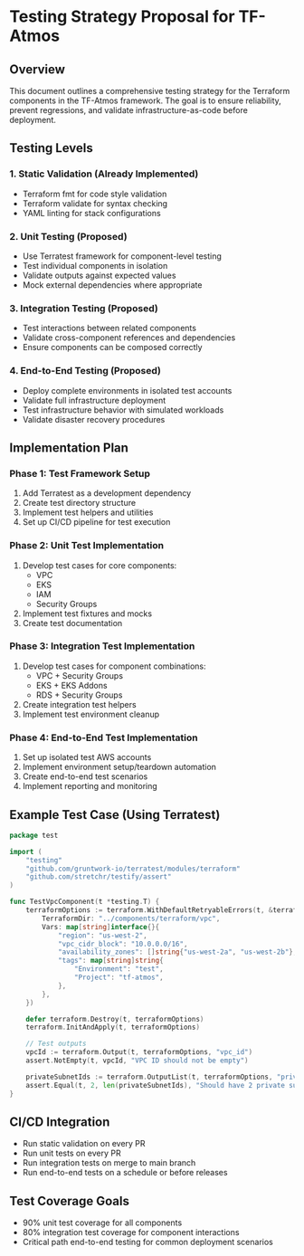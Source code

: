 # Testing Strategy Proposal for TF-Atmos

## Overview

This document outlines a comprehensive testing strategy for the Terraform components in the TF-Atmos framework. The goal is to ensure reliability, prevent regressions, and validate infrastructure-as-code before deployment.

## Testing Levels

### 1. Static Validation (Already Implemented)

- Terraform fmt for code style validation
- Terraform validate for syntax checking
- YAML linting for stack configurations

### 2. Unit Testing (Proposed)

- Use Terratest framework for component-level testing
- Test individual components in isolation
- Validate outputs against expected values
- Mock external dependencies where appropriate

### 3. Integration Testing (Proposed)

- Test interactions between related components
- Validate cross-component references and dependencies
- Ensure components can be composed correctly

### 4. End-to-End Testing (Proposed)

- Deploy complete environments in isolated test accounts
- Validate full infrastructure deployment
- Test infrastructure behavior with simulated workloads
- Validate disaster recovery procedures

## Implementation Plan

### Phase 1: Test Framework Setup

1. Add Terratest as a development dependency
2. Create test directory structure
3. Implement test helpers and utilities
4. Set up CI/CD pipeline for test execution

### Phase 2: Unit Test Implementation

1. Develop test cases for core components:
   - VPC
   - EKS
   - IAM
   - Security Groups
2. Implement test fixtures and mocks
3. Create test documentation

### Phase 3: Integration Test Implementation

1. Develop test cases for component combinations:
   - VPC + Security Groups
   - EKS + EKS Addons
   - RDS + Security Groups
2. Create integration test helpers
3. Implement test environment cleanup

### Phase 4: End-to-End Test Implementation

1. Set up isolated test AWS accounts
2. Implement environment setup/teardown automation
3. Create end-to-end test scenarios
4. Implement reporting and monitoring

## Example Test Case (Using Terratest)

```go
package test

import (
	"testing"
	"github.com/gruntwork-io/terratest/modules/terraform"
	"github.com/stretchr/testify/assert"
)

func TestVpcComponent(t *testing.T) {
	terraformOptions := terraform.WithDefaultRetryableErrors(t, &terraform.Options{
		TerraformDir: "../components/terraform/vpc",
		Vars: map[string]interface{}{
			"region": "us-west-2",
			"vpc_cidr_block": "10.0.0.0/16",
			"availability_zones": []string{"us-west-2a", "us-west-2b"},
			"tags": map[string]string{
				"Environment": "test",
				"Project": "tf-atmos",
			},
		},
	})

	defer terraform.Destroy(t, terraformOptions)
	terraform.InitAndApply(t, terraformOptions)

	// Test outputs
	vpcId := terraform.Output(t, terraformOptions, "vpc_id")
	assert.NotEmpty(t, vpcId, "VPC ID should not be empty")

	privateSubnetIds := terraform.OutputList(t, terraformOptions, "private_subnet_ids")
	assert.Equal(t, 2, len(privateSubnetIds), "Should have 2 private subnets")
}
```

## CI/CD Integration

- Run static validation on every PR
- Run unit tests on every PR
- Run integration tests on merge to main branch
- Run end-to-end tests on a schedule or before releases

## Test Coverage Goals

- 90% unit test coverage for all components
- 80% integration test coverage for component interactions
- Critical path end-to-end testing for common deployment scenarios
